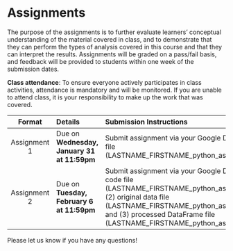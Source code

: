 # Assignments

The purpose of the assignments is to further evaluate learners’ conceptual understanding of the material covered in class, and to demonstrate that they can perform the types of analysis covered in this course and that they can interpret the results. Assignments will be graded on a pass/fail basis, and feedback will be provided to students within one week of the submission dates.

**Class attendance**: To ensure everyone actively participates in class activities, attendance is mandatory and will be monitored. If you are unable to attend class, it is your responsibility to make up the work that was covered.

| Format | Details | Submission Instructions |
| :----: | :----- | :---------------------- |
| Assignment 1 | Due on **Wednesday, January 31 at 11:59pm** | Submit assignment via your Google Drive. Upload your code file (LASTNAME_FIRSTNAME_python_assignment1_code.ipynb). |
| Assignment 2 | Due on **Tuesday, February 6 at 11:59pm** | Submit assignment via your Google Drive. Upload your (1) code file (LASTNAME_FIRSTNAME_python_assignment2_code.ipynb), (2) original data file (LASTNAME_FIRSTNAME_python_assignment2_orig.csv), and (3) processed DataFrame file (LASTNAME_FIRSTNAME_python_assignment2_proc.csv) |

Please let us know if you have any questions!